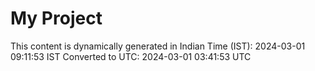 # My Project

This content is dynamically generated in Indian Time (IST): 2024-03-01 09:11:53 IST
Converted to UTC: 2024-03-01 03:41:53 UTC

